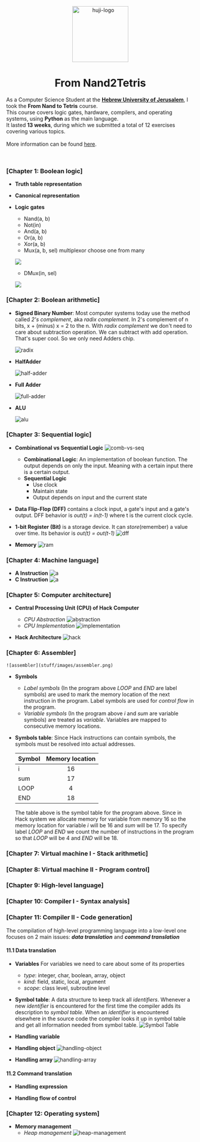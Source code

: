 
<div align="center">
  <img src="https://upload.wikimedia.org/wikipedia/commons/thumb/4/4d/Hebrew_University_Logo.svg/1200px-Hebrew_University_Logo.svg.png" alt="huji-logo" height="150px" />
  <h1 align="center" style="border-bottom: none"><b>From Nand2Tetris</b></h1>

  <p align="left">
    As a Computer Science Student at the <a href="https://new.huji.ac.il/"><b>Hebrew University of Jerusalem</b></a>, I took the <b>From Nand to Tetris</b> course.
    <br>
    This course covers logic gates, hardware, compilers, and operating systems, using <b>Python</b> as the main language.
    <br>
    It lasted <b>13 weeks</b>, during which we submitted a total of 12 exercises covering various topics.
    <br>
    <br>
    More information can be found <a href="https://shnaton.huji.ac.il/index.php/NewSyl/67925/2/2022/">here</a>.
  </p>
</div>

<br>

### [Chapter 1: Boolean logic]
* **Truth table representation**
* **Canonical representation**
* **Logic gates**
    * Nand(a, b)
    * Not(in)
    * And(a, b)
    * Or(a, b)
    * Xor(a, b)
    * Mux(a, b, sel) multiplexor choose one from many
      
    ![](stuff/images/mux.png)
    * DMux(in, sel)
      
    ![](stuff/images/dmux.png)

### [Chapter 2: Boolean arithmetic]
* **Signed Binary Number**: Most computer systems today use the method called *2's complement*, aka *radix complement*. In 2's complement of n bits, x + (minus) x = 2 to the n. With *radix complement* we don't need to care about subtraction operation. We can subtract with add operation. That's super cool. So we only need Adders chip.
  
    ![radix](stuff/images/radix.png)

* **HalfAdder**
  
    ![half-adder](stuff/images/half-adder.png)

* **Full Adder**
  
    ![full-adder](stuff/images/full-adder.png)

* **ALU**
  
    ![alu](stuff/images/alu.png)

### [Chapter 3: Sequential logic]
* **Combinational vs Sequential Logic**
    ![comb-vs-seq](images/combinational-vs-sequential.png)
    * **Combinational Logic**: An implementation of boolean function. The output depends on only the input. Meaning with a certain input there is a certain output.
    * **Sequential Logic**
        * Use clock
        * Maintain state
        * Output depends on input and the current state

* **Data Flip-Flop (DFF)** contains a clock input, a gate's input and a gate's output. DFF behavior is *out(t) = in(t-1)* where t is the current clock cycle. 

* **1-bit Register (Bit)** is a storage device. It can *store*(remember) a value over time. Its behavior is *out(t) = out(t-1)*
    ![dff](stuff/images/dff.png)

* **Memory**
    ![ram](stuff/images/ram.png)

### [Chapter 4: Machine language]
* **A Instruction**
    ![a](stuff/images/a-instruction.png)
* **C Instruction**
    ![a](stuff/images/c-instruction.png)

### [Chapter 5: Computer architecture]
* **Central Processing Unit (CPU) of Hack Computer**
    * *CPU Abstraction*
        ![abstraction](stuff/images/cpu-abstraction.png)
    * *CPU Implementation*
        ![implementation](stuff/images/cpu-implementation.png)
    
* **Hack Architecture**
    ![hack](stuff/images/hack-architecture.png)

### [Chapter 6: Assembler]
    ![assembler](stuff/images/assembler.png)

* **Symbols**
    * *Label symbols* (In the program above *LOOP* and *END* are label symbols) are used to mark the memory location of the next instruction in the program. Label symbols are used for *control flow* in the program.
    * *Variable symbols* (In the program above *i* and *sum* are variable symbols) are treated as *variable*. Variables are mapped to consecutive memory locations.
    
* **Symbols table**: Since Hack instructions can contain symbols, the symbols must be resolved into actual addresses.

    | Symbol     | Memory location |
    | :-------   | :----------:    |
    | i          | 16              |
    | sum        | 17              |
    | LOOP       | 4               |
    | END        | 18              |

    The table above is the symbol table for the program above. Since in Hack system we allocate memory for variable from memory 16 so the memory location for variable *i* will be 16 and *sum* will be 17. To specify label *LOOP* and *END* we count the number of instructions in the program so that *LOOP* will be 4 and *END* will be 18. 

### [Chapter 7: Virtual machine I - Stack arithmetic]

### [Chapter 8: Virtual machine II - Program control]

### [Chapter 9: High-level language]

### [Chapter 10: Compiler I - Syntax analysis]

### [Chapter 11: Compiler II - Code generation]
The compilation of high-level programming language into a low-level one focuses on 2 main issues: ***data translation*** and ***command translation***
#### 11.1 Data translation
* **Variables** For variables we need to care about some of its properties
    * *type*: integer, char, boolean, array, object
    * *kind*: field, static, local, argument
    * *scope*: class level, subroutine level
* **Symbol table**: A data structure to keep track all *identifiers*. Whenever a new *identifier* is encountered for the first time the compiler adds its description to *symbol table*. When an *identifier* is encountered elsewhere in the source code the compiler looks it up in symbol table and get all information needed from symbol table.
    ![Symbol Table](stuff/images/symbol-table.png)

* **Handling variable**

* **Handling object**
    ![handling-object](stuff/images/handling-object.png)

* **Handling array**
    ![handling-array](stuff/images/handling-array.png)

#### 11.2 Command translation
* **Handling expression**

* **Handling flow of control**

### [Chapter 12: Operating system]
* **Memory management**
    * *Heap management*
        ![heap-management](stuff/images/heap-management.png)
